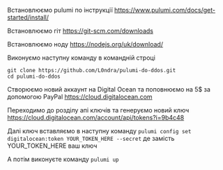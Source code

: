 Встановлюємо pulumi по інструкції https://www.pulumi.com/docs/get-started/install/

Встановлюємо гіт https://git-scm.com/downloads

Встановлюємо ноду https://nodejs.org/uk/download/

Виконуємо наступну команду в командній строці 
```
git clone https://github.com/L0ndra/pulumi-do-ddos.git
cd pulumi-do-ddos
```
Створюємо новий аккаунт на Digital Ocean та поповнюємо на 5$ за допомогою PayPal https://cloud.digitalocean.com

Переходимо до розділу апі ключів та генеруємо новий ключ https://cloud.digitalocean.com/account/api/tokens?i=9b4c48

Далі ключ вставляємо в наступну команду 
`pulumi config set digitalocean:token YOUR_TOKEN_HERE --secret` де замість YOUR_TOKEN_HERE ваш ключ 

А потім виконуєте команду 
`pulumi up`